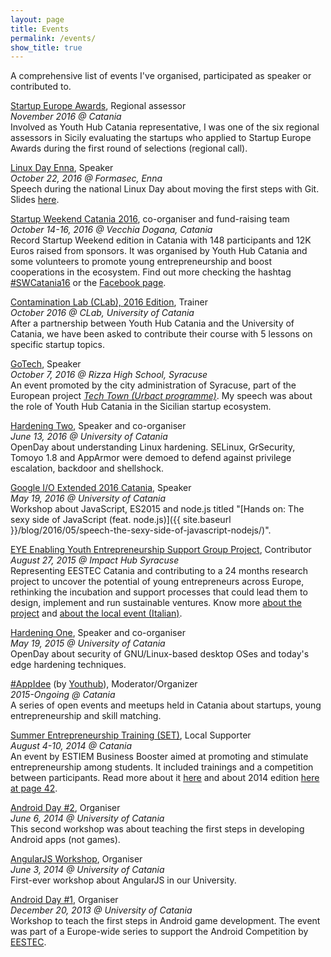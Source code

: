 ```yaml
---
layout: page
title: Events
permalink: /events/
show_title: true
---
```


A comprehensive list of events I've organised, participated as speaker or contributed to.

[Startup Europe Awards](http://startupeuropeawards.com), Regional assessor
<br>*November 2016 @ Catania*
<br>Involved as Youth Hub Catania representative, I was one of the six regional assessors in Sicily evaluating the startups who applied to Startup Europe Awards during the first round of selections (regional call).

[Linux Day Enna](http://enna.linux.it), Speaker
<br>*October 22, 2016 @ Formasec, Enna*
<br>Speech during the national Linux Day about moving the first steps with Git. Slides [here](http://www.slideshare.net/pirafrank/first-steps-with-git-linux-day-2016-enna).

[Startup Weekend Catania 2016](http://swcatania.it), co-organiser and fund-raising team
<br>*October 14-16, 2016 @ Vecchia Dogana, Catania*
<br>Record Startup Weekend edition in Catania with 148 participants and 12K Euros raised from sponsors. It was organised by Youth Hub Catania and some volunteers to promote young entrepreneurship and boost cooperations in the ecosystem. Find out more checking the hashtag [#SWCatania16](https://twitter.com/hashtag/swcatania16) or the [Facebook page](https://www.facebook.com/startupweekendcatania/).

[Contamination Lab (CLab), 2016 Edition](), Trainer
<br>*October 2016 @ CLab, University of Catania*
<br>After a partnership between Youth Hub Catania and the University of Catania, we have been asked to contribute their course with 5 lessons on specific startup topics.

[GoTech](https://www.facebook.com/events/1277011372362821/), Speaker
<br>*October 7, 2016 @ Rizza High School, Syracuse*
<br>An event promoted by the city administration of Syracuse, part of the European project *[Tech Town (Urbact programme)](http://urbact.eu)*. My speech was about the role of Youth Hub Catania in the Sicilian startup ecosystem.

[Hardening Two](http://hardeningtwo.fileshute.com), Speaker and co-organiser
<br>*June 13, 2016 @ University of Catania*
<br>OpenDay about understanding Linux hardening. SELinux, GrSecurity, Tomoyo 1.8 and AppArmor were demoed to defend against privilege escalation, backdoor and shellshock.

[Google I/O Extended 2016 Catania](https://developers.google.com/events/6168172246073344/), Speaker
<br>*May 19, 2016 @ University of Catania*
<br>Workshop about JavaScript, ES2015 and node.js titled "[Hands on: The sexy side of JavaScript (feat. node.js)]({{ site.baseurl }}/blog/2016/05/speech-the-sexy-side-of-javascript-nodejs/)".

[EYE Enabling Youth Entrepreneurship Support Group Project](http://yincubate.com), Contributor
<br>*August 27, 2015 @ Impact Hub Syracuse*
<br>Representing EESTEC Catania and contributing to a 24 months research project to uncover the potential of young entrepreneurs across Europe, rethinking the incubation and support processes that could lead them to design, implement and run sustainable ventures. Know more [about the project](http://yincubate.com) and [about the local event (Italian)](http://siracusa.impacthub.net/event/eye-enabling-youth-entrepreneurship-support-group/).

[Hardening One](http://www.dmi.unict.it/%7Egiamp/hardening/15edition), Speaker and co-organiser
<br>*May 19, 2015 @ University of Catania*
<br>OpenDay about security of GNU/Linux-based desktop OSes and today's edge hardening techniques.

[#AppIdee](https://twitter.com/search?q=%23appidee) (by [Youthub](http://youthub.net)), Moderator/Organizer
<br>*2015-Ongoing @ Catania*
<br>A series of open events and meetups held in Catania about startups, young entrepreneurship and skill matching.

[Summer Entrepreneurship Training (SET)](https://estiem.org/default.aspx?PageId=1500), Local Supporter
<br>*August 4-10, 2014 @ Catania*
<br>An event by ESTIEM Business Booster aimed at promoting and stimulate entrepreneurship among students. It included trainings and a competition between participants. Read more about it [here](https://estiem.org/default.aspx?PageId=1224) and about 2014 edition [here at page 42](https://issuu.com/estiem/docs/magazine47).

[Android Day #2](http://www.eestec-catania.eu/progetti/storico/), Organiser
<br>*June 6, 2014 @ University of Catania*
<br>This second workshop was about teaching the first steps in developing Android apps (not games).

[AngularJS Workshop](https://www.facebook.com/events/639230729502590/), Organiser
<br>*June 3, 2014 @ University of Catania*
<br>First-ever workshop about AngularJS in our University.

[Android Day #1](http://www.eestec-catania.eu/2013/12/17/android-workshop-1-2/), Organiser
<br>*December 20, 2013 @ University of Catania*
<br>Workshop to teach the first steps in Android game development. The event was part of a Europe-wide series to support the Android Competition by [EESTEC](http://eestec.net).
